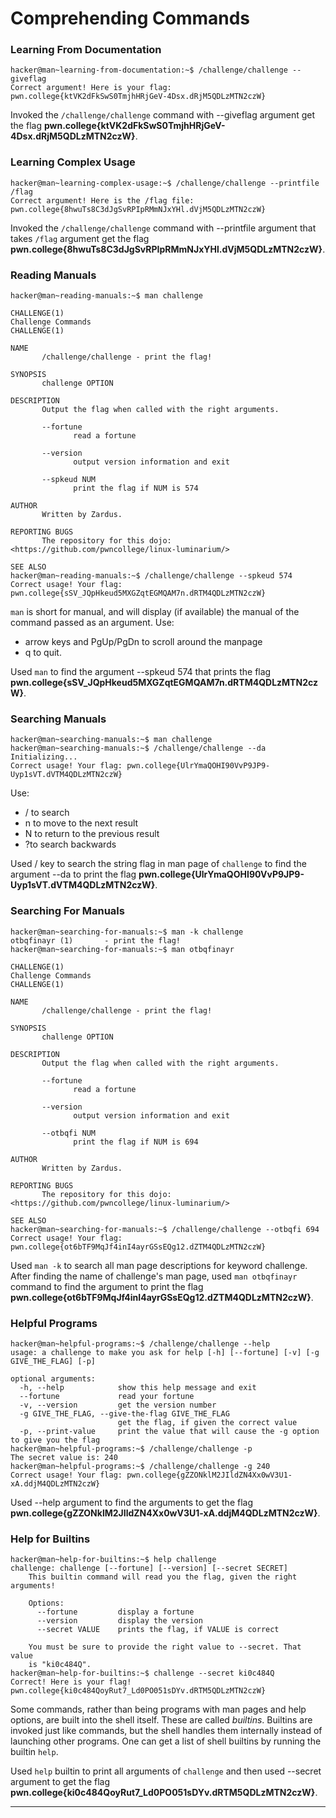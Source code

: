 # Comprehending Commands

### Learning From Documentation
```
hacker@man~learning-from-documentation:~$ /challenge/challenge --giveflag
Correct argument! Here is your flag:
pwn.college{ktVK2dFkSwS0TmjhHRjGeV-4Dsx.dRjM5QDLzMTN2czW}
```
Invoked the ```/challenge/challenge``` command with --giveflag argument get the flag **pwn.college{ktVK2dFkSwS0TmjhHRjGeV-4Dsx.dRjM5QDLzMTN2czW}**.

### Learning Complex Usage
```
hacker@man~learning-complex-usage:~$ /challenge/challenge --printfile /flag
Correct argument! Here is the /flag file:
pwn.college{8hwuTs8C3dJgSvRPIpRMmNJxYHl.dVjM5QDLzMTN2czW}
```
Invoked the ```/challenge/challenge``` command with --printfile argument that takes ```/flag``` argument get the flag **pwn.college{8hwuTs8C3dJgSvRPIpRMmNJxYHl.dVjM5QDLzMTN2czW}**.

### Reading Manuals
```
hacker@man~reading-manuals:~$ man challenge

CHALLENGE(1)                                                           Challenge Commands                                                           CHALLENGE(1)

NAME
       /challenge/challenge - print the flag!

SYNOPSIS
       challenge OPTION

DESCRIPTION
       Output the flag when called with the right arguments.

       --fortune
              read a fortune

       --version
              output version information and exit

       --spkeud NUM
              print the flag if NUM is 574

AUTHOR
       Written by Zardus.

REPORTING BUGS
       The repository for this dojo: <https://github.com/pwncollege/linux-luminarium/>

SEE ALSO
hacker@man~reading-manuals:~$ /challenge/challenge --spkeud 574
Correct usage! Your flag: pwn.college{sSV_JQpHkeud5MXGZqtEGMQAM7n.dRTM4QDLzMTN2czW}
```
 ```man``` is short for manual, and will display (if available) the manual of the command passed as an argument. Use: 
 - arrow keys and PgUp/PgDn to scroll around the manpage
 - q to quit.
 
 Used ```man``` to find the argument --spkeud 574 that prints the flag **pwn.college{sSV_JQpHkeud5MXGZqtEGMQAM7n.dRTM4QDLzMTN2czW}**.

### Searching Manuals
```
hacker@man~searching-manuals:~$ man challenge
hacker@man~searching-manuals:~$ /challenge/challenge --da
Initializing...
Correct usage! Your flag: pwn.college{UlrYmaQOHI90VvP9JP9-Uyp1sVT.dVTM4QDLzMTN2czW}
```
Use:
- / to search
- n to move to the next result
- N to return to the previous result
- ?to search backwards

Used / key to search the string flag in man page of  ```challenge``` to find the argument --da to print the flag **pwn.college{UlrYmaQOHI90VvP9JP9-Uyp1sVT.dVTM4QDLzMTN2czW}**.

### Searching For Manuals
```
hacker@man~searching-for-manuals:~$ man -k challenge
otbqfinayr (1)       - print the flag!
hacker@man~searching-for-manuals:~$ man otbqfinayr

CHALLENGE(1)                                                    Challenge Commands                                                   CHALLENGE(1)

NAME
       /challenge/challenge - print the flag!

SYNOPSIS
       challenge OPTION

DESCRIPTION
       Output the flag when called with the right arguments.

       --fortune
              read a fortune

       --version
              output version information and exit

       --otbqfi NUM
              print the flag if NUM is 694

AUTHOR
       Written by Zardus.

REPORTING BUGS
       The repository for this dojo: <https://github.com/pwncollege/linux-luminarium/>

SEE ALSO
hacker@man~searching-for-manuals:~$ /challenge/challenge --otbqfi 694
Correct usage! Your flag: pwn.college{ot6bTF9MqJf4inI4ayrGSsEQg12.dZTM4QDLzMTN2czW}
```
Used ```man -k``` to search all man page descriptions for keyword challenge. After finding the name of challenge's man page, used ```man otbqfinayr``` command to find the argument to print the flag **pwn.college{ot6bTF9MqJf4inI4ayrGSsEQg12.dZTM4QDLzMTN2czW}**.

### Helpful Programs
```
hacker@man~helpful-programs:~$ /challenge/challenge --help
usage: a challenge to make you ask for help [-h] [--fortune] [-v] [-g GIVE_THE_FLAG] [-p]

optional arguments:
  -h, --help            show this help message and exit
  --fortune             read your fortune
  -v, --version         get the version number
  -g GIVE_THE_FLAG, --give-the-flag GIVE_THE_FLAG
                        get the flag, if given the correct value
  -p, --print-value     print the value that will cause the -g option to give you the flag
hacker@man~helpful-programs:~$ /challenge/challenge -p
The secret value is: 240
hacker@man~helpful-programs:~$ /challenge/challenge -g 240
Correct usage! Your flag: pwn.college{gZZONklM2JIldZN4Xx0wV3U1-xA.ddjM4QDLzMTN2czW}
```
Used --help argument to find the arguments to get the flag **pwn.college{gZZONklM2JIldZN4Xx0wV3U1-xA.ddjM4QDLzMTN2czW}**.

### Help for Builtins
```
hacker@man~help-for-builtins:~$ help challenge
challenge: challenge [--fortune] [--version] [--secret SECRET]
    This builtin command will read you the flag, given the right arguments!
    
    Options:
      --fortune         display a fortune
      --version         display the version
      --secret VALUE    prints the flag, if VALUE is correct

    You must be sure to provide the right value to --secret. That value
    is "ki0c484Q".
hacker@man~help-for-builtins:~$ challenge --secret ki0c484Q
Correct! Here is your flag!
pwn.college{ki0c484QoyRut7_Ld0PO051sDYv.dRTM5QDLzMTN2czW}
```
Some commands, rather than being programs with man pages and help options, are built into the shell itself. These are called _builtins_. Builtins are invoked just like commands, but the shell handles them internally instead of launching other programs. One can get a list of shell builtins by running the builtin ```help```.

Used ```help``` builtin to print all arguments of ```challenge``` and then used --secret argument to get the flag **pwn.college{ki0c484QoyRut7_Ld0PO051sDYv.dRTM5QDLzMTN2czW}**.
___